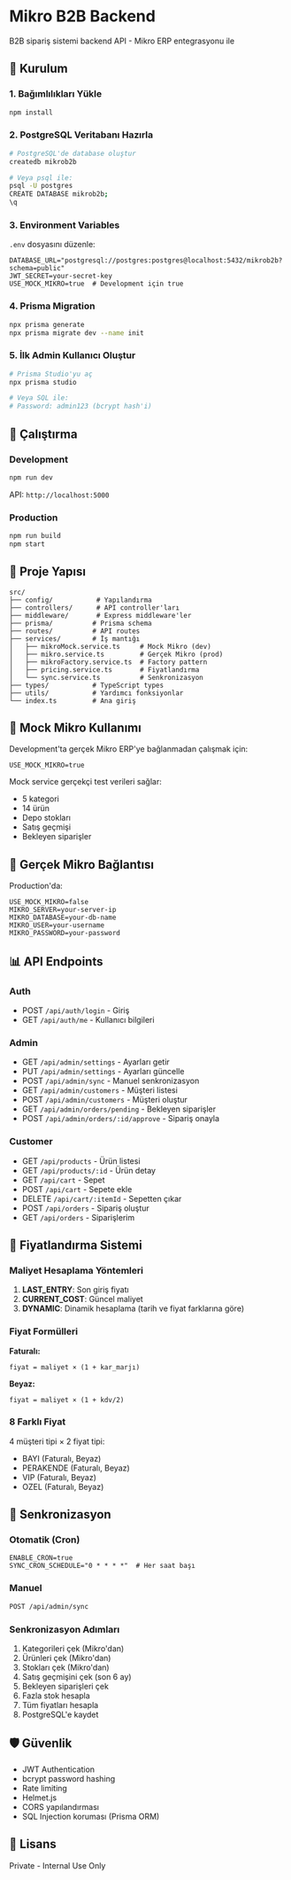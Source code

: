 # Mikro B2B Backend

B2B sipariş sistemi backend API - Mikro ERP entegrasyonu ile

## 🚀 Kurulum

### 1. Bağımlılıkları Yükle

```bash
npm install
```

### 2. PostgreSQL Veritabanı Hazırla

```bash
# PostgreSQL'de database oluştur
createdb mikrob2b

# Veya psql ile:
psql -U postgres
CREATE DATABASE mikrob2b;
\q
```

### 3. Environment Variables

`.env` dosyasını düzenle:

```env
DATABASE_URL="postgresql://postgres:postgres@localhost:5432/mikrob2b?schema=public"
JWT_SECRET=your-secret-key
USE_MOCK_MIKRO=true  # Development için true
```

### 4. Prisma Migration

```bash
npx prisma generate
npx prisma migrate dev --name init
```

### 5. İlk Admin Kullanıcı Oluştur

```bash
# Prisma Studio'yu aç
npx prisma studio

# Veya SQL ile:
# Password: admin123 (bcrypt hash'i)
```

## 🎯 Çalıştırma

### Development

```bash
npm run dev
```

API: `http://localhost:5000`

### Production

```bash
npm run build
npm start
```

## 📁 Proje Yapısı

```
src/
├── config/           # Yapılandırma
├── controllers/      # API controller'ları
├── middleware/       # Express middleware'ler
├── prisma/          # Prisma schema
├── routes/          # API routes
├── services/        # İş mantığı
│   ├── mikroMock.service.ts     # Mock Mikro (dev)
│   ├── mikro.service.ts         # Gerçek Mikro (prod)
│   ├── mikroFactory.service.ts  # Factory pattern
│   ├── pricing.service.ts       # Fiyatlandırma
│   └── sync.service.ts          # Senkronizasyon
├── types/           # TypeScript types
├── utils/           # Yardımcı fonksiyonlar
└── index.ts         # Ana giriş
```

## 🔧 Mock Mikro Kullanımı

Development'ta gerçek Mikro ERP'ye bağlanmadan çalışmak için:

```env
USE_MOCK_MIKRO=true
```

Mock service gerçekçi test verileri sağlar:
- 5 kategori
- 14 ürün
- Depo stokları
- Satış geçmişi
- Bekleyen siparişler

## 🔌 Gerçek Mikro Bağlantısı

Production'da:

```env
USE_MOCK_MIKRO=false
MIKRO_SERVER=your-server-ip
MIKRO_DATABASE=your-db-name
MIKRO_USER=your-username
MIKRO_PASSWORD=your-password
```

## 📊 API Endpoints

### Auth
- POST `/api/auth/login` - Giriş
- GET `/api/auth/me` - Kullanıcı bilgileri

### Admin
- GET `/api/admin/settings` - Ayarları getir
- PUT `/api/admin/settings` - Ayarları güncelle
- POST `/api/admin/sync` - Manuel senkronizasyon
- GET `/api/admin/customers` - Müşteri listesi
- POST `/api/admin/customers` - Müşteri oluştur
- GET `/api/admin/orders/pending` - Bekleyen siparişler
- POST `/api/admin/orders/:id/approve` - Sipariş onayla

### Customer
- GET `/api/products` - Ürün listesi
- GET `/api/products/:id` - Ürün detay
- GET `/api/cart` - Sepet
- POST `/api/cart` - Sepete ekle
- DELETE `/api/cart/:itemId` - Sepetten çıkar
- POST `/api/orders` - Sipariş oluştur
- GET `/api/orders` - Siparişlerim

## 🎨 Fiyatlandırma Sistemi

### Maliyet Hesaplama Yöntemleri

1. **LAST_ENTRY**: Son giriş fiyatı
2. **CURRENT_COST**: Güncel maliyet
3. **DYNAMIC**: Dinamik hesaplama (tarih ve fiyat farklarına göre)

### Fiyat Formülleri

**Faturalı:**
```
fiyat = maliyet × (1 + kar_marjı)
```

**Beyaz:**
```
fiyat = maliyet × (1 + kdv/2)
```

### 8 Farklı Fiyat

4 müşteri tipi × 2 fiyat tipi:
- BAYI (Faturalı, Beyaz)
- PERAKENDE (Faturalı, Beyaz)
- VIP (Faturalı, Beyaz)
- OZEL (Faturalı, Beyaz)

## 🔄 Senkronizasyon

### Otomatik (Cron)

```env
ENABLE_CRON=true
SYNC_CRON_SCHEDULE="0 * * * *"  # Her saat başı
```

### Manuel

```bash
POST /api/admin/sync
```

### Senkronizasyon Adımları

1. Kategorileri çek (Mikro'dan)
2. Ürünleri çek (Mikro'dan)
3. Stokları çek (Mikro'dan)
4. Satış geçmişini çek (son 6 ay)
5. Bekleyen siparişleri çek
6. Fazla stok hesapla
7. Tüm fiyatları hesapla
8. PostgreSQL'e kaydet

## 🛡️ Güvenlik

- JWT Authentication
- bcrypt password hashing
- Rate limiting
- Helmet.js
- CORS yapılandırması
- SQL Injection koruması (Prisma ORM)

## 📝 Lisans

Private - Internal Use Only
